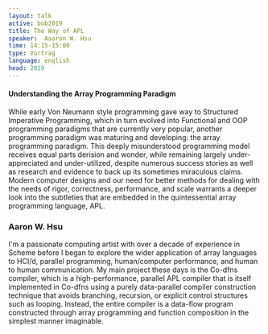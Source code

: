 ```yaml
---
layout: talk
active: bob2019
title: The Way of APL
speaker:  Aaaron W. Hsu
time: 14:15-15:00
type: Vortrag
language: english
head: 2019
---
```


#### Understanding the Array Programming Paradigm

While early Von Neumann style programming gave way to Structured
Imperative Programming, which in turn evolved into Functional and OOP
programming paradigms that are currently very popular, another
programming paradigm was maturing and developing: the array
programming paradigm. This deeply misunderstood programming model
receives equal parts derision and wonder, while remaining largely
under-appreciated and under-utilized, despite numerous success stories
as well as research and evidence to back up its sometimes miraculous
claims. Modern computer designs and our need for better methods for
dealing with the needs of rigor, correctness, performance, and scale
warrants a deeper look into the subtleties that are embedded in the
quintessential array programming language, APL.

### Aaron W. Hsu

I'm a passionate computing artist with over a decade of experience in
Scheme before I began to explore the wider application of array
languages to HCI/d, parallel programming, human/computer performance,
and human to human communication. My main project these days is the
Co-dfns compiler, which is a high-performance, parallel APL compiler
that is itself implemented in Co-dfns using a purely data-parallel
compiler construction technique that avoids branching, recursion, or
explicit control structures such as looping. Instead, the entire
compiler is a data-flow program constructed through array programming
and function composition in the simplest manner imaginable.
